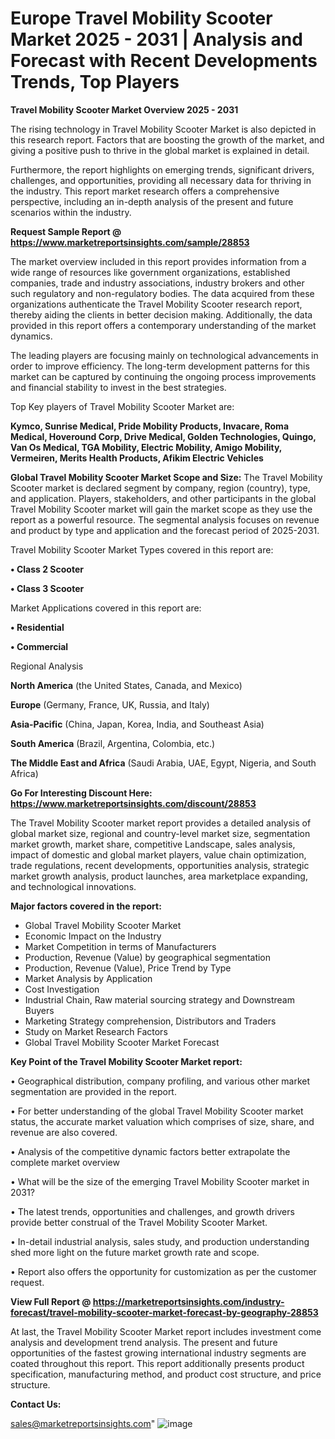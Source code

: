# Europe Travel Mobility Scooter Market 2025 - 2031 | Analysis and Forecast with Recent Developments Trends, Top Players

<Strong> Travel Mobility Scooter Market Overview 2025 - 2031</strong>

The rising technology in Travel Mobility Scooter Market is also depicted in this research report. Factors that are boosting the growth of the market, and giving a positive push to thrive in the global market is explained in detail.

Furthermore, the report highlights on emerging trends, significant drivers, challenges, and opportunities, providing all necessary data for thriving in the industry. This report market research offers a comprehensive perspective, including an in-depth analysis of the present and future scenarios within the industry.

<strong>Request Sample Report @ <a href=https://www.marketreportsinsights.com/sample/28853>https://www.marketreportsinsights.com/sample/28853</a></strong>

The market overview included in this report provides information from a wide range of resources like government organizations, established companies, trade and industry associations, industry brokers and other such regulatory and non-regulatory bodies. The data acquired from these organizations authenticate the Travel Mobility Scooter research report, thereby aiding the clients in better decision making. Additionally, the data provided in this report offers a contemporary understanding of the market dynamics.

The leading players are focusing mainly on technological advancements in order to improve efficiency. The long-term development patterns for this market can be captured by continuing the ongoing process improvements and financial stability to invest in the best strategies.

Top Key players of Travel Mobility Scooter Market are:

<strong>Kymco, Sunrise Medical, Pride Mobility Products, Invacare, Roma Medical, Hoveround Corp, Drive Medical, Golden Technologies, Quingo, Van Os Medical, TGA Mobility, Electric Mobility, Amigo Mobility, Vermeiren, Merits Health Products, Afikim Electric Vehicles</strong>

<strong><b>Global Travel Mobility Scooter Market Scope and Size:</b></strong>
The Travel Mobility Scooter market is declared segment by company, region (country), type, and application. Players, stakeholders, and other participants in the global Travel Mobility Scooter market will gain the market scope as they use the report as a powerful resource. The segmental analysis focuses on revenue and product by type and application and the forecast period of 2025-2031.

Travel Mobility Scooter Market Types covered in this report are:

<strong>• Class 2 Scooter

• Class 3 Scooter</strong>

Market Applications covered in this report are:

<strong>• Residential

• Commercial</strong> 

Regional Analysis

<strong>North America</strong> (the United States, Canada, and Mexico)

<strong>Europe</strong> (Germany, France, UK, Russia, and Italy)

<strong>Asia-Pacific</strong> (China, Japan, Korea, India, and Southeast Asia)

<strong>South America</strong> (Brazil, Argentina, Colombia, etc.)

<strong>The Middle East and Africa</strong> (Saudi Arabia, UAE, Egypt, Nigeria, and South Africa)

<strong>Go For Interesting Discount Here: <a href=https://www.marketreportsinsights.com/discount/28853>https://www.marketreportsinsights.com/discount/28853</a></strong>

The Travel Mobility Scooter market report provides a detailed analysis of global market size, regional and country-level market size, segmentation market growth, market share, competitive Landscape, sales analysis, impact of domestic and global market players, value chain optimization, trade regulations, recent developments, opportunities analysis, strategic market growth analysis, product launches, area marketplace expanding, and technological innovations.

<strong><b>Major factors covered in the report:</b></strong>
<ul>
  <li>Global Travel Mobility Scooter Market </li>
  <li>Economic Impact on the Industry</li>
  <li>Market Competition in terms of Manufacturers</li>
  <li>Production, Revenue (Value) by geographical segmentation</li>
  <li>Production, Revenue (Value), Price Trend by Type</li>
  <li>Market Analysis by Application</li>
  <li>Cost Investigation</li>
  <li>Industrial Chain, Raw material sourcing strategy and Downstream Buyers</li>
  <li>Marketing Strategy comprehension, Distributors and Traders</li>
  <li>Study on Market Research Factors</li>
  <li>Global Travel Mobility Scooter Market Forecast</li>
</ul>

<strong><b>Key Point of the Travel Mobility Scooter Market report:</b></strong>

• Geographical distribution, company profiling, and various other market segmentation are provided in the report.

• For better understanding of the global Travel Mobility Scooter market status, the accurate market valuation which comprises of size, share, and revenue are also covered.

• Analysis of the competitive dynamic factors better extrapolate the complete market overview

• What will be the size of the emerging Travel Mobility Scooter market in 2031?

• The latest trends, opportunities and challenges, and growth drivers provide better construal of the Travel Mobility Scooter Market.

• In-detail industrial analysis, sales study, and production understanding shed more light on the future market growth rate and scope.

• Report also offers the opportunity for customization as per the customer request.

<strong><b>View Full Report @ <a href=https://marketreportsinsights.com/industry-forecast/travel-mobility-scooter-market-forecast-by-geography-28853>https://marketreportsinsights.com/industry-forecast/travel-mobility-scooter-market-forecast-by-geography-28853</a></b></strong>


At last, the Travel Mobility Scooter Market report includes investment come analysis and development trend analysis. The present and future opportunities of the fastest growing international industry segments are coated throughout this report. This report additionally presents product specification, manufacturing method, and product cost structure, and price structure.

<strong>Contact Us:</strong>

sales@marketreportsinsights.com"
![image](https://github.com/user-attachments/assets/b5554be1-ff2d-4ac1-bd67-93f7c7e86f82)
